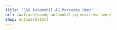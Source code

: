 ```yaml
---
title: "S&G Automobil AG Mercedes Benz"
url: /wolfach/sundg-automobil-ag-mercedes-benz/
shop: Autowerkstatt
---
```

